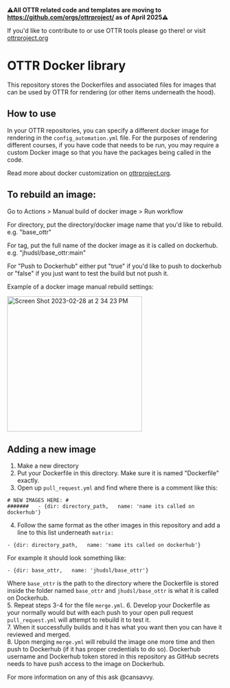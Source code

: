 ⚠️**All OTTR related code and templates are moving to https://github.com/orgs/ottrproject/ as of April 2025⚠️**

If you'd like to contribute to or use OTTR tools please go there! or visit [ottrproject.org](https://www.ottrproject.org/)

# OTTR Docker library

This repository stores the Dockerfiles and associated files for images that can be used by OTTR for rendering (or other items underneath the hood).

## How to use

In your OTTR repositories, you can specify a different docker image for rendering in the `config_automation.yml` file. For the purposes of rendering different courses, if you have code that needs to be run, you may require a custom Docker image so that you have the packages being called in the code.

Read more about docker customization on [ottrproject.org](https://www.ottrproject.org/customize-docker.html).

## To rebuild an image:

Go to Actions > Manual build of docker image > Run workflow

For directory, put the directory/docker image name that you'd like to rebuild. e.g. "base_ottr"

For tag, put the full name of the docker image as it is called on dockerhub. e.g. "jhudsl/base_ottr:main"

For "Push to Dockerhub" either put "true" if you'd like to push to dockerhub or "false" if you just want to test the build but not push it.

Example of a docker image manual rebuild settings:

<img width="314" alt="Screen Shot 2023-02-28 at 2 34 23 PM" src="https://user-images.githubusercontent.com/23458084/222026971-2113420f-5bd4-4bf4-90fe-65f1fd18bcc2.png">

## Adding a new image

1. Make a new directory  
2. Put your Dockerfile in this directory. Make sure it is named "Dockerfile" exactly.  
3. Open up `pull_request.yml` and find where there is a comment like this:  
```
# NEW IMAGES HERE: #
#######   - {dir: directory_path,   name: 'name its called on dockerhub'}
```
4. Follow the same format as the other images in this repository and add a line to this list underneath `matrix:`  
```
- {dir: directory_path,   name: 'name its called on dockerhub'}
```
For example it should look something like:  
```
- {dir: base_ottr,   name: 'jhudsl/base_ottr'}
```
Where `base_ottr` is the path to the directory where the Dockerfile is stored inside the folder named `base_ottr` and `jhudsl/base_ottr` is what it is called on Dockerhub.  
5. Repeat steps 3-4 for the file `merge.yml`.
6. Develop your Dockerfile as your normally would but with each push to your open pull request `pull_request.yml` will attempt to rebuild it to test it.  
7. When it successfully builds and it has what you want then you can have it reviewed and merged.  
8. Upon merging `merge.yml` will rebuild the image one more time and then push to Dockerhub (if it has proper credentials to do so). Dockerhub username and Dockerhub token stored in this repository as GitHub secrets needs to have push access to the image on Dockerhub.  

For more information on any of this ask @cansavvy.
